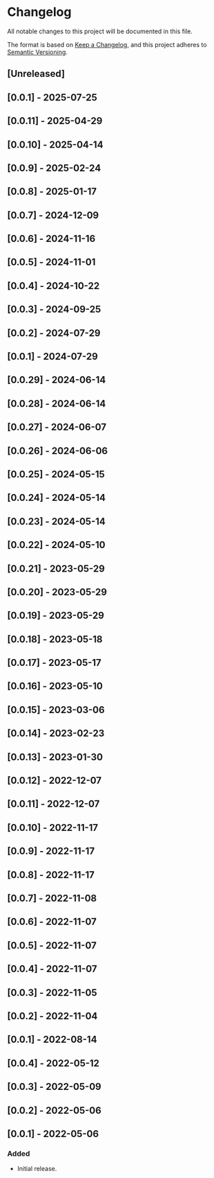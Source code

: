 # Changelog

All notable changes to this project will be documented in this file.

The format is based on [Keep a Changelog](https://keepachangelog.com/en/1.0.0/),
and this project adheres to [Semantic Versioning](https://semver.org/spec/v2.0.0.html).

## [Unreleased]

## [0.0.1] - 2025-07-25

## [0.0.11] - 2025-04-29

## [0.0.10] - 2025-04-14

## [0.0.9] - 2025-02-24

## [0.0.8] - 2025-01-17

## [0.0.7] - 2024-12-09

## [0.0.6] - 2024-11-16

## [0.0.5] - 2024-11-01

## [0.0.4] - 2024-10-22

## [0.0.3] - 2024-09-25

## [0.0.2] - 2024-07-29

## [0.0.1] - 2024-07-29

## [0.0.29] - 2024-06-14

## [0.0.28] - 2024-06-14

## [0.0.27] - 2024-06-07

## [0.0.26] - 2024-06-06

## [0.0.25] - 2024-05-15

## [0.0.24] - 2024-05-14

## [0.0.23] - 2024-05-14

## [0.0.22] - 2024-05-10

## [0.0.21] - 2023-05-29

## [0.0.20] - 2023-05-29

## [0.0.19] - 2023-05-29

## [0.0.18] - 2023-05-18

## [0.0.17] - 2023-05-17

## [0.0.16] - 2023-05-10

## [0.0.15] - 2023-03-06

## [0.0.14] - 2023-02-23

## [0.0.13] - 2023-01-30

## [0.0.12] - 2022-12-07

## [0.0.11] - 2022-12-07

## [0.0.10] - 2022-11-17

## [0.0.9] - 2022-11-17

## [0.0.8] - 2022-11-17

## [0.0.7] - 2022-11-08

## [0.0.6] - 2022-11-07

## [0.0.5] - 2022-11-07

## [0.0.4] - 2022-11-07

## [0.0.3] - 2022-11-05

## [0.0.2] - 2022-11-04

## [0.0.1] - 2022-08-14

## [0.0.4] - 2022-05-12

## [0.0.3] - 2022-05-09

## [0.0.2] - 2022-05-06

## [0.0.1] - 2022-05-06

### Added
- Initial release.
